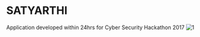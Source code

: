 # SATYARTHI
Application developed within 24hrs for Cyber Security Hackathon 2017
![1](https://user-images.githubusercontent.com/20436653/32688836-6b2b8260-c6fe-11e7-8641-22a9110d38fc.jpg)
